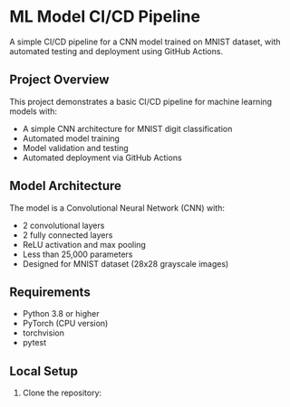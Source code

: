 # ML Model CI/CD Pipeline

A simple CI/CD pipeline for a CNN model trained on MNIST dataset, with automated testing and deployment using GitHub Actions.

## Project Overview

This project demonstrates a basic CI/CD pipeline for machine learning models with:
- A simple CNN architecture for MNIST digit classification
- Automated model training
- Model validation and testing
- Automated deployment via GitHub Actions

## Model Architecture

The model is a Convolutional Neural Network (CNN) with:
- 2 convolutional layers
- 2 fully connected layers
- ReLU activation and max pooling
- Less than 25,000 parameters
- Designed for MNIST dataset (28x28 grayscale images)

## Requirements

- Python 3.8 or higher
- PyTorch (CPU version)
- torchvision
- pytest

## Local Setup

1. Clone the repository: 